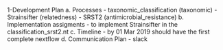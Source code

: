 1-Development Plan
	a. Processes 
		- taxonomic_classification (taxonomic)
		- Strainsifter (relatedness)
		- SRST2 (antimicrobial_resistance)
	b. Implementation assigments 
		- to implement Strainsifter in the classification_srst2.nt
	c. Timeline
		- by 01 Mar 2019 should have the first complete nextflow
	d. Communication Plan
		- slack
